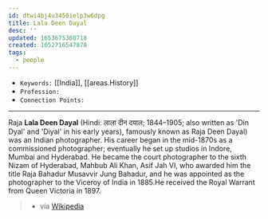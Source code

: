 ```yaml
---
id: dtwi4bj4u3450ielp3w6dpg
title: Lala Deen Dayal
desc: ''
updated: 1653675360718
created: 1652716547878
tags:
  - people
---
```


- `Keywords:` [[India]], [[areas.History]]
- `Profession:`
- `Connection Points:`

---

Raja **Lala Deen Dayal** (Hindi: लाला दीन दयाल; 1844–1905; also written as 'Din Dyal' and 'Diyal' in his early years), famously known as Raja Deen Dayal) was an Indian photographer. His career began in the mid-1870s as a commissioned photographer; eventually he set up studios in Indore, Mumbai and Hyderabad. He became the court photographer to the sixth Nizam of Hyderabad, Mahbub Ali Khan, Asif Jah VI, who awarded him the title Raja Bahadur Musavvir Jung Bahadur, and he was appointed as the photographer to the Viceroy of India in 1885.He received the Royal Warrant from Queen Victoria in 1897.

> - via [Wikipedia](https://en.wikipedia.org/wiki/Lala%20Deen%20Dayal)
